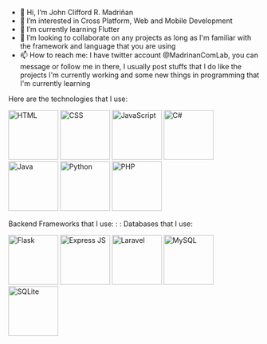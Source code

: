 - 👋 Hi, I’m John Clifford R. Madriñan
- 👀 I’m interested in Cross Platform, Web and Mobile Development
- 🌱 I’m currently learning Flutter
- 💞️ I’m looking to collaborate on any projects as long as I'm familiar with the framework and language that you are using
- 📫 How to reach me: I have twitter account @MadrinanComLab, you can message or follow me in there, I usually post stuffs that I do like the projects I'm currently working and some new things in programming that I'm currently learning

Here are the technologies that I use:

<p float="left">
  <img src="https://user-images.githubusercontent.com/74145874/175006949-ce0258ac-7f95-4c91-868e-295d2c842245.png" width="100px" height="100px" alt="HTML"/>
  <img src="https://user-images.githubusercontent.com/74145874/175007020-93e14c45-0770-4a22-a2e3-76dd0d7ac594.png" width="100px" height="100px" alt="CSS"/>
  <img src="https://user-images.githubusercontent.com/74145874/175008529-08babfa3-ea29-459c-a7bd-ee1ae245c8ab.png" width="100px" height="100px" alt="JavaScript"/>
  <img src="https://user-images.githubusercontent.com/74145874/175008602-dd929953-4e72-424b-b991-a8e1916f3fd0.png" width="100px" height="100px" alt="C#"/>
  <img src="https://user-images.githubusercontent.com/74145874/175008790-2412d67a-822a-4180-9481-4d28166e214d.jpg" width="100px" height="100px" alt="Java"/>
  <img src="https://user-images.githubusercontent.com/74145874/175009122-ef5ed60b-becd-4a21-9a56-916bf9ba2da5.png" width="100px" height="100px" alt="Python"/>
  <img src="https://user-images.githubusercontent.com/74145874/175009331-7b9a4a89-536f-41d3-aab7-1a41f9d6c6b9.png" width="100px" height="100px" alt="PHP"/>
</p>

Backend Frameworks that I use:&nbsp;:&nbsp;:&nbsp;Databases that I use:

<p float="left">
  <img src="https://user-images.githubusercontent.com/74145874/175010858-5d4edd52-94c5-47ac-b4ef-855e510d1664.png" width="100px" height="100px" alt="Flask"/>
  <img src="https://user-images.githubusercontent.com/74145874/175009740-4fbba538-e15d-4636-a20c-353094e31b71.png" width="100px" height="100px" alt="Express JS"/>
  <img src="https://user-images.githubusercontent.com/74145874/175010397-a7ca0170-ca28-4dda-be61-9c8202c3e5e9.png" width="100px" height="100px" alt="Laravel"/>
  <img src="https://user-images.githubusercontent.com/74145874/175011980-24a45f00-c1a7-40c6-a5d6-d39912a08d71.png" width="100px" height="100px" alt="MySQL"/>
  <img src="https://user-images.githubusercontent.com/74145874/175011972-5e9ca20f-8ae6-49b1-a4c1-915c7e72e1fd.png" width="100px" height="100px" alt="SQLite"/>
 </p>
